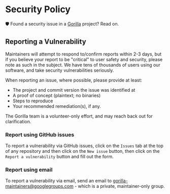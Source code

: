 # Security Policy

🛡️ Found a security issue in a [Gorilla](https://github.com/gorilla) project? Read on.

## Reporting a Vulnerability

 Maintainers will attempt to respond to/confirm reports within 2-3 days, but if you believe your report to be "critical" to user safety and security, please note as such in the subject. We have tens of thousands of users using our software, and take security vulnerabilities seriously.

When reporting an issue, where possible, please provide at least:

* The project and commit version the issue was identified at
* A proof of concept (plaintext; no binaries)
* Steps to reproduce
* Your recommended remediation(s), if any.

The Gorilla team is a volunteer-only effort, and may reach back out for clarification.

### Report using GitHub issues

To report a vulnerability via GitHub issues, click on the `Issues` tab at the top of any repository and then click on the `New issue` button, then click on the `Report a vulnerability` button and fill out the form.

### Report using email

To report a vulnerability via email, send an email to gorilla-maintainers@googlegroups.com - which is a private, maintainer-only group.
